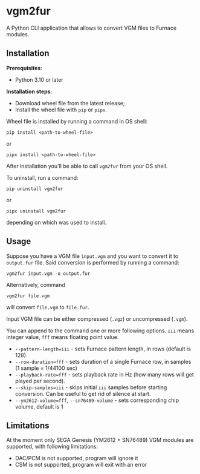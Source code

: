# vgm2fur

A Python CLI application that allows to convert VGM files to Furnace modules.

## Installation

**Prerequisites**:
- Python 3.10 or later

**Installation steps**:
- Download wheel file from the latest release;
- Install the wheel file with `pip` or `pipx`.

Wheel file is installed by running a command in OS shell:
```
pip install <path-to-wheel-file>
```
or 
```
pipx install <path-to-wheel-file>
```

After installation you'll be able to call `vgm2fur` from your OS shell.

To uninstall, run a command:
```
pip uninstall vgm2fur
```
or 
```
pipx uninstall vgm2fur
```
depending on which was used to install.

## Usage

Suppose you have a VGM file `input.vgm` and you want to convert it to `output.fur` file.
Said conversion is performed by running a command:
```
vgm2fur input.vgm -o output.fur
```

Alternatively, command
```
vgm2fur file.vgm
```
will convert `file.vgm` to `file.fur`.

Input VGM file can be either compressed (`.vgz`) or uncompressed (`.vgm`).

You can append to the command one or more following options. `iii` means integer value, `fff` means floating point value.
- `--pattern-length=iii` - sets Furnace pattern length, in rows (default is 128).
- `--row-duration=fff` - sets duration of a single Furnace row, in samples (1 sample = 1/44100 sec)
- `--playback-rate=fff` - sets playback rate in Hz (how many rows will get played per second).
- `--skip-samples=iii` - skips initial `iii` samples before starting conversion. Can be useful to get rid of silence at start.
- `--ym2612-volume=fff`, `--sn76489-volume` - sets corresponding chip volume, default is 1

## Limitations

At the moment only SEGA Genesis (YM2612 + SN76489) VGM modules are supported, with following limitations:
- DAC/PCM is not supported, program will ignore it
- CSM is not supported, program will exit with an error
